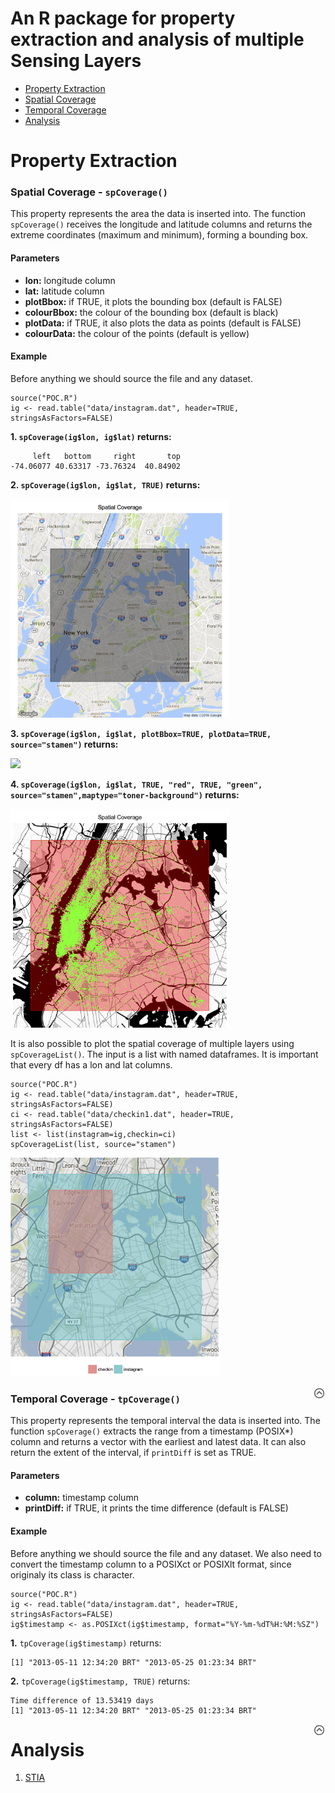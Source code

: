 <a name="top"></a>An R package for property extraction and analysis of multiple Sensing Layers
====

* [Property Extraction](#property-extraction)
 * [Spatial Coverage](#spatial-coverage---spcoverage)
 * [Temporal Coverage](#temporal-coverage---tpcoverage)
* [Analysis](#analysis)

# Property Extraction

### Spatial Coverage - `spCoverage()`

This property represents the area the data is inserted into. The function `spCoverage()` receives the longitude and latitude columns and returns the extreme coordinates (maximum and minimum), forming a bounding box.

#### Parameters
- **lon:** longitude column
- **lat:** latitude column
- **plotBbox:** if TRUE, it plots the bounding box (default is FALSE)
- **colourBbox:** the colour of the bounding box (default is black)
- **plotData:** if TRUE, it also plots the data as points (default is FALSE)
- **colourData:** the colour of the points (default is yellow)

#### Example
Before anything we should source the file and any dataset.
```
source("POC.R")
ig <- read.table("data/instagram.dat", header=TRUE, stringsAsFactors=FALSE)
```

**1. `spCoverage(ig$lon, ig$lat)` returns:**
```
‏     left   bottom     right       top
-74.06077 40.63317 -73.76324  40.84902
```
**2. `spCoverage(ig$lon, ig$lat, TRUE)` returns:**

<a href="/img/spCoverage1.png"><img src="/img/spCoverage1.png" height="350"></a>

**3. `spCoverage(ig$lon, ig$lat, plotBbox=TRUE, plotData=TRUE, source="stamen")` returns:**

<a href="/img/spCoverage2.png"><img src="/img/spCoverage2.png" height="350"></a>

**4. `spCoverage(ig$lon, ig$lat, TRUE, "red", TRUE, "green", source="stamen",maptype="toner-background")` returns:**

<a href="/img/spCoverage3.png"><img src="/img/spCoverage3.png" height="350"></a>

It is also possible to plot the spatial coverage of multiple layers using `spCoverageList()`. The input is a list with named dataframes. It is important that every df has a lon and lat columns.

```
source("POC.R")
ig <- read.table("data/instagram.dat", header=TRUE, stringsAsFactors=FALSE)
ci <- read.table("data/checkin1.dat", header=TRUE, stringsAsFactors=FALSE)
list <- list(instagram=ig,checkin=ci)
spCoverageList(list, source="stamen")
```
<a href="/img/spCoverage4.png"><img src="/img/spCoverage4.png" height="350"></a>

<a href="#top"><img align="right" src="/img/backtotop.png" width=20></a>

### Temporal Coverage - `tpCoverage()`

This property represents the temporal interval the data is inserted into. The function `spCoverage()` extracts the range from a timestamp (POSIX*) column and returns a vector with the earliest and latest data. It can also return the extent of the interval, if `printDiff` is set as TRUE.

#### Parameters
- **column:** timestamp column
- **printDiff:** if TRUE, it prints the time difference (default is FALSE)

#### Example
Before anything we should source the file and any dataset. We also need to convert the timestamp column to a POSIXct or POSIXlt format, since originaly its class is character.

```
source("POC.R")
ig <- read.table("data/instagram.dat", header=TRUE, stringsAsFactors=FALSE)
ig$timestamp <- as.POSIXct(ig$timestamp, format="%Y-%m-%dT%H:%M:%SZ")
```
**1.** `tpCoverage(ig$timestamp)` returns:

```
[1] "2013-05-11 12:34:20 BRT" "2013-05-25 01:23:34 BRT"
```

**2.** `tpCoverage(ig$timestamp, TRUE)` returns:
```
Time difference of 13.53419 days
[1] "2013-05-11 12:34:20 BRT" "2013-05-25 01:23:34 BRT"
```
<a href="#top"><img align="right" src="/img/backtotop.png" width=20></a>

# Analysis
1. [STIA](https://github.com/FdeFabricio/POC/tree/master/tutorials/STIA)
